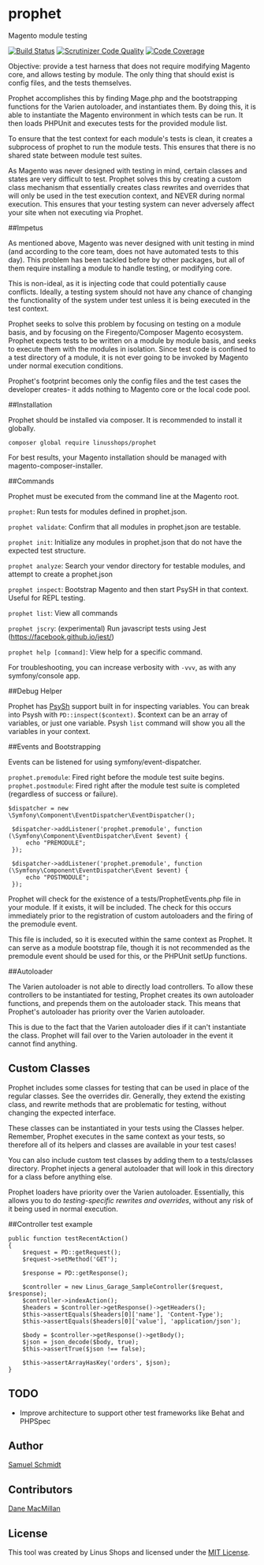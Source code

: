 # prophet
Magento module testing

[![Build Status](https://travis-ci.org/linusshops/prophet.svg)](https://travis-ci.org/linusshops/prophet)
[![Scrutinizer Code Quality](https://scrutinizer-ci.com/g/linusshops/prophet/badges/quality-score.png?b=master)](https://scrutinizer-ci.com/g/linusshops/prophet/?branch=master)
[![Code Coverage](https://scrutinizer-ci.com/g/linusshops/prophet/badges/coverage.png?b=develop)](https://scrutinizer-ci.com/g/linusshops/prophet/?branch=develop)

Objective: provide a test harness that does not require modifying Magento core,
and allows testing by module.  The only thing that should exist is config files,
and the tests themselves.

Prophet accomplishes this by finding Mage.php and the bootstrapping functions
for the Varien autoloader, and instantiates them. By doing this, it is able to
instantiate the Magento environment in which tests can be run. It then loads
PHPUnit and executes tests for the provided module list.

To ensure that the test context for each module's tests is clean, it creates
a subprocess of prophet to run the module tests.  This ensures that there is no
shared state between module test suites.

As Magento was never designed with testing in mind, certain classes and states are
very difficult to test. Prophet solves this by creating a custom class mechanism
that essentially creates class rewrites and overrides that will only be used in
the test execution context, and NEVER during normal execution.  This ensures that
your testing system can never adversely affect your site when not executing via Prophet.

##Impetus

As mentioned above, Magento was never designed with unit testing in mind (and according to
the core team, does not have automated tests to this day).  This problem has been tackled
before by other packages, but all of them require installing a module to handle testing, or
modifying core.

This is non-ideal, as it is injecting code that could potentially cause conflicts. Ideally,
a testing system should not have any chance of changing the functionality of the system under
test unless it is being executed in the test context.

Prophet seeks to solve this problem by focusing on testing on a module basis, and by focusing
on the Firegento/Composer Magento ecosystem.  Prophet expects tests to be written on a module
by module basis, and seeks to execute them with the modules in isolation.  Since test code
is confined to a test directory of a module, it is not ever going to be invoked by Magento
under normal execution conditions.

Prophet's footprint becomes only the config files and the test cases the developer
creates- it adds nothing to Magento core or the local code pool.

##Installation

Prophet should be installed via composer.  It is recommended to install it globally.

`composer global require linusshops/prophet`

For best results, your Magento installation should be managed with magento-composer-installer.

##Commands

Prophet must be executed from the command line at the Magento root.

`prophet`: Run tests for modules defined in prophet.json.

`prophet validate`: Confirm that all modules in prophet.json are testable.

`prophet init`: Initialize any modules in prophet.json that do not have the expected test structure.

`prophet analyze`: Search your vendor directory for testable modules, and attempt to create a prophet.json

`prophet inspect`: Bootstrap Magento and then start PsySH in that context. Useful for REPL testing.

`prophet list`: View all commands

`prophet jscry`: (experimental) Run javascript tests using Jest (https://facebook.github.io/jest/)

`prophet help [command]`: View help for a specific command.

For troubleshooting, you can increase verbosity with `-vvv`, as with any symfony/console app.

##Debug Helper

Prophet has [PsySh](http://psysh.org) support built in for inspecting variables. You can
break into Psysh with `PD::inspect($context)`. $context can be an array of variables, or
just one variable. Psysh `list` command will show you all the variables in your context.

##Events and Bootstrapping

Events can be listened for using symfony/event-dispatcher.

`prophet.premodule`: Fired right before the module test suite begins.
`prophet.postmodule`: Fired right after the module test suite is completed (regardless of success or failure).

```
$dispatcher = new \Symfony\Component\EventDispatcher\EventDispatcher();

 $dispatcher->addListener('prophet.premodule', function (\Symfony\Component\EventDispatcher\Event $event) {
     echo "PREMODULE";
 });

 $dispatcher->addListener('prophet.premodule', function (\Symfony\Component\EventDispatcher\Event $event) {
     echo "POSTMODULE";
 });
```

Prophet will check for the existence of a tests/ProphetEvents.php file in your module. If it exists, it
will be included.  The check for this occurs immediately prior to the registration of custom autoloaders
and the firing of the premodule event.

This file is included, so it is executed within the same context as Prophet. It can serve as a module
bootstrap file, though it is not recommended as the premodule event should be used for this, or
the PHPUnit setUp functions.

##Autoloader

The Varien autoloader is not able to directly load controllers.  To allow these controllers to be
instantiated for testing, Prophet creates its own autoloader functions, and prepends them
on the autoloader stack.  This means that Prophet's autoloader has priority over the Varien autoloader.

This is due to the fact that the Varien autoloader dies if it can't instantiate the class.  Prophet
will fail over to the Varien autoloader in the event it cannot find anything.

## Custom Classes

Prophet includes some classes for testing that can be used in place of the regular classes.
See the overrides dir. Generally, they extend the existing class, and rewrite methods that are
problematic for testing, without changing the expected interface.

These classes can be instantiated in your tests using the Classes helper.  Remember, Prophet executes
in the same context as your tests, so therefore all of its helpers and classes are available in your
test cases!

You can also include custom test classes by adding them to a tests/classes directory. Prophet
injects a general autoloader that will look in this directory for a class before anything else.

Prophet loaders have priority over the Varien autoloader.  Essentially, this allows you to do
*testing-specific rewrites and overrides*, without any risk of it being used in normal execution.

##Controller test example

```
public function testRecentAction()
{
    $request = PD::getRequest();
    $request->setMethod('GET');

    $response = PD::getResponse();

    $controller = new Linus_Garage_SampleController($request, $response);
    $controller->indexAction();
    $headers = $controller->getResponse()->getHeaders();
    $this->assertEquals($headers[0]['name'], 'Content-Type');
    $this->assertEquals($headers[0]['value'], 'application/json');

    $body = $controller->getResponse()->getBody();
    $json = json_decode($body, true);
    $this->assertTrue($json !== false);

    $this->assertArrayHasKey('orders', $json);
}
```

## TODO
* Improve architecture to support other test frameworks like Behat and PHPSpec

## Author

[Samuel Schmidt](https://github.com/dersam)

## Contributors

[Dane MacMillan](https://github.com/danemacmillan)

## License

This tool was created by Linus Shops and licensed under the [MIT License](http://opensource.org/licenses/MIT).
